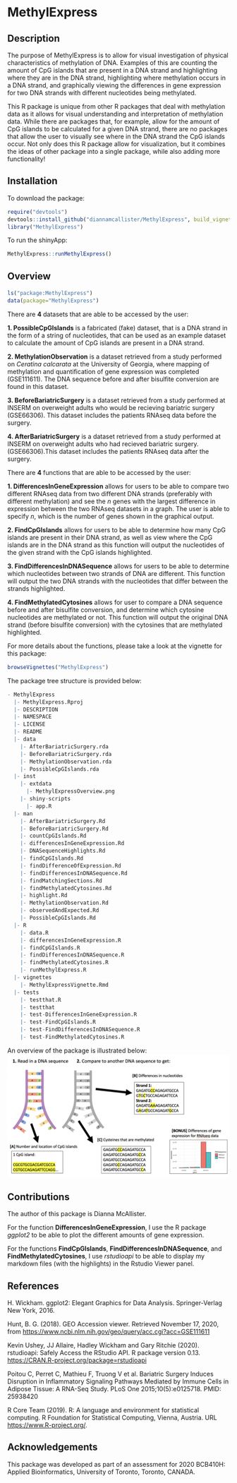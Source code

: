 
<!-- README.md is generated from README.Rmd. Please edit that file -->

# MethylExpress

<!-- badges: start -->

<!-- badges: end -->

## Description

The purpose of MethylExpress is to allow for visual investigation of
physical characteristics of methylation of DNA. Examples of this are
counting the amount of CpG islands that are present in a DNA strand and
highlighting where they are in the DNA strand, highlighting where
methylation occurs in a DNA strand, and graphically viewing the
differences in gene expression for two DNA strands with different
nucleotides being methylated.

This R package is unique from other R packages that deal with
methylation data as it allows for visual understanding and
interpretation of methylation data. While there are packages that, for
example, allow for the amount of CpG islands to be calculated for a
given DNA strand, there are no packages that allow the user to visually
see where in the DNA strand the CpG islands occur. Not only does this R
package allow for visualization, but it combines the ideas of other
package into a single package, while also adding more functionality\!

## Installation

To download the package:

``` r
require("devtools")
devtools::install_github("diannamcallister/MethylExpress", build_vignettes = TRUE)
library("MethylExpress")
```

To run the shinyApp:

``` r
MethylExpress::runMethylExpress()
```

## Overview

``` r
ls("package:MethylExpress")
data(package="MethylExpress")
```

There are **4** datasets that are able to be accessed by the user:

**1. PossibleCpGIslands** is a fabricated (fake) dataset, that is a DNA
strand in the form of a string of nucleotides, that can be used as an
example dataset to calculate the amount of CpG islands are present in a
DNA strand.

**2. MethylationObservation** is a dataset retrieved from a study
performed on *Ceratina calcarata* at the University of Georgia, where
mapping of methylation and quantification of gene expression was
completed (GSE111611). The DNA sequence before and after bisulfite
conversion are found in this dataset.

**3. BeforeBariatricSurgery** is a dataset retrieved from a study
performed at INSERM on overweight adults who would be recieving
bariatric surgery (GSE66306). This dataset includes the patients RNAseq
data before the surgery.

**4. AfterBariatricSurgery** is a dataset retrieved from a study
performed at INSERM on overweight adults who had recieved bariatric
surgery. (GSE66306).This dataset includes the patients RNAseq data after
the surgery.

There are **4** functions that are able to be accessed by the user:

**1. DifferencesInGeneExpression** allows for users to be able to
compare two different RNAseq data from two different DNA strands
(preferably with different methylation) and see the *n* genes with the
largest difference in expression between the two RNAseq datasets in a
graph. The user is able to specify *n*, which is the number of genes
shown in the graphical output.

**2. FindCpGIslands** allows for users to be able to determine how many
CpG islands are present in their DNA strand, as well as view where the
CpG islands are in the DNA strand as this function will output the
nucleotides of the given strand with the CpG islands highlighted.

**3. FindDifferencesInDNASequence** allows for users to be able to
determine which nucleotides between two strands of DNA are different.
This function will output the two DNA strands with the nucleotides that
differ between the strands highlighted.

**4. FindMethylatedCytosines** allows for user to compare a DNA sequence
before and after bisulfite conversion, and determine which cytosine
nucleotides are methylated or not. This function will output the
original DNA strand (before bisulfite conversion) with the cytosines
that are methylated highlighted.

For more details about the functions, please take a look at the vignette
for this package:

``` r
browseVignettes("MethylExpress")
```

The package tree structure is provided below:

``` r
- MethylExpress
  |- MethylExpress.Rproj
  |- DESCRIPTION
  |- NAMESPACE
  |- LICENSE
  |- README
  |- data
    |- AfterBariatricSurgery.rda
    |- BeforeBariatricSurgery.rda
    |- MethylationObservation.rda
    |- PossibleCpGIslands.rda
  |- inst
    |- extdata
      |- MethylExpressOverview.png
    |- shiny-scripts
      |- app.R
  |- man
    |- AfterBariatricSurgery.Rd
    |- BeforeBariatricSurgery.Rd
    |- countCpGIslands.Rd
    |- differencesInGeneExpression.Rd
    |- DNASequenceHighlights.Rd
    |- findCpGIslands.Rd
    |- findDifferenceOfExpression.Rd
    |- findDifferencesInDNASequence.Rd
    |- findMatchingSections.Rd
    |- findMethylatedCytosines.Rd
    |- highlight.Rd
    |- MethylationObservation.Rd
    |- observedAndExpected.Rd
    |- PossibleCpGIslands.Rd
  |- R
    |- data.R
    |- differencesInGeneExpression.R
    |- findCpGIslands.R
    |- findDifferencesInDNASequence.R
    |- findMethylatedCytosines.R
    |- runMethylExpress.R
  |- vignettes
    |- MethylExpressVignette.Rmd
  |- tests
    |- testthat.R
    |- testthat
    |- test-DifferencesInGeneExpression.R
    |- test-FindCpGIslands.R
    |- test-FindDifferencesInDNASequence.R
    |- test-FindMethylatedCytosines.R
```

An overview of the package is illustrated below:
![](./inst/extdata/MethylExpressOverview.png)

## Contributions

The author of this package is Dianna McAllister.

For the function **DifferencesInGeneExpression**, I use the R package
*ggplot2* to be able to plot the different amounts of gene expression.

For the functions **FindCpGIslands**, **FindDifferencesInDNASequence**,
and **FindMethylatedCytosines**, I use *rstudioapi* to be able to
display my markdown files (with the highlights) in the Rstudio Viewer
panel.

## References

H. Wickham. ggplot2: Elegant Graphics for Data Analysis. Springer-Verlag
New York, 2016.

Hunt, B. G. (2018). GEO Accession viewer. Retrieved November 17, 2020,
from <https://www.ncbi.nlm.nih.gov/geo/query/acc.cgi?acc=GSE111611>

Kevin Ushey, JJ Allaire, Hadley Wickham and Gary Ritchie (2020).
rstudioapi: Safely Access the RStudio API. R package version 0.13.
<https://CRAN.R-project.org/package=rstudioapi>

Poitou C, Perret C, Mathieu F, Truong V et al. Bariatric Surgery Induces
Disruption in Inflammatory Signaling Pathways Mediated by Immune Cells
in Adipose Tissue: A RNA-Seq Study. PLoS One 2015;10(5):e0125718. PMID:
25938420

R Core Team (2019). R: A language and environment for statistical
computing. R Foundation for Statistical Computing, Vienna, Austria. URL
<https://www.R-project.org/>.

## Acknowledgements

This package was developed as part of an assessment for 2020 BCB410H:
Applied Bioinformatics, University of Toronto, Toronto, CANADA.
